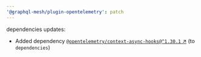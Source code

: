 ```yaml
---
'@graphql-mesh/plugin-opentelemetry': patch
---
```


dependencies updates: 

- Added dependency [`@opentelemetry/context-async-hooks@^1.30.1` ↗︎](https://www.npmjs.com/package/@opentelemetry/context-async-hooks/v/1.30.1) (to `dependencies`)
